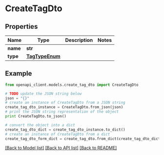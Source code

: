 # CreateTagDto


## Properties
Name | Type | Description | Notes
------------ | ------------- | ------------- | -------------
**name** | **str** |  | 
**type** | [**TagTypeEnum**](TagTypeEnum.md) |  | 

## Example

```python
from openapi_client.models.create_tag_dto import CreateTagDto

# TODO update the JSON string below
json = "{}"
# create an instance of CreateTagDto from a JSON string
create_tag_dto_instance = CreateTagDto.from_json(json)
# print the JSON string representation of the object
print CreateTagDto.to_json()

# convert the object into a dict
create_tag_dto_dict = create_tag_dto_instance.to_dict()
# create an instance of CreateTagDto from a dict
create_tag_dto_form_dict = create_tag_dto.from_dict(create_tag_dto_dict)
```
[[Back to Model list]](../README.md#documentation-for-models) [[Back to API list]](../README.md#documentation-for-api-endpoints) [[Back to README]](../README.md)


